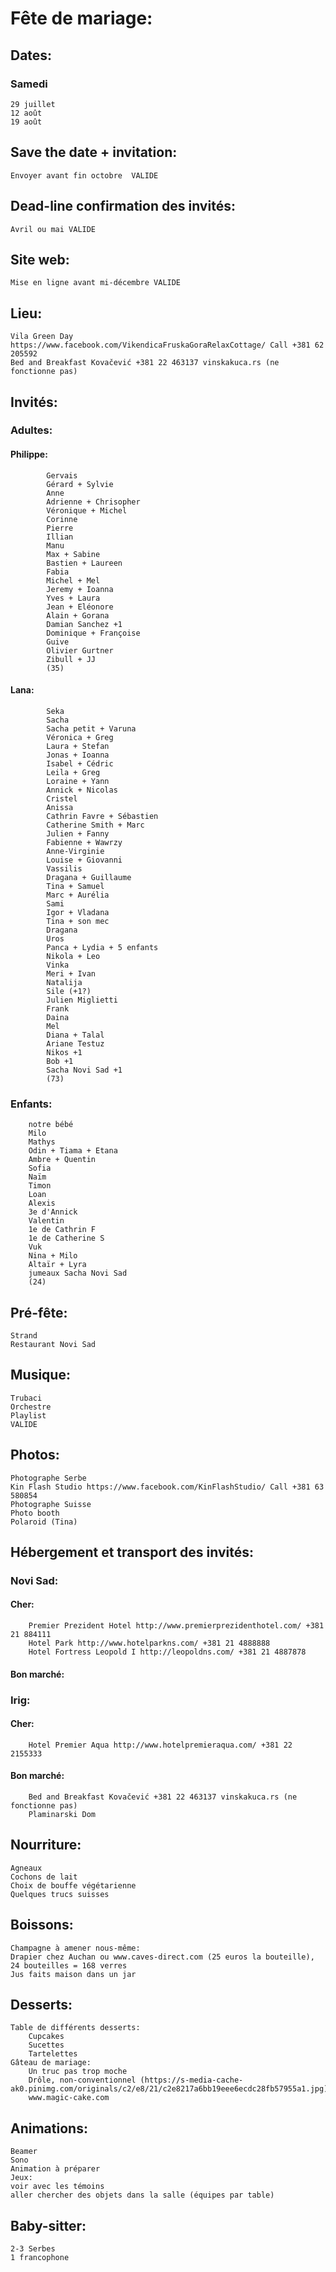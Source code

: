 # Fête de mariage:

## Dates:
### Samedi
	29 juillet
	12 août
	19 août
	
## Save the date + invitation:
	Envoyer avant fin octobre  VALIDE
	
## Dead-line confirmation des invités:
	Avril ou mai VALIDE
	
## Site web:
	Mise en ligne avant mi-décembre VALIDE
	

## Lieu:
	Vila Green Day https://www.facebook.com/VikendicaFruskaGoraRelaxCottage/ Call +381 62 205592
	Bed and Breakfast Kovačević +381 22 463137 vinskakuca.rs (ne fonctionne pas)


## Invités:
###	Adultes:
####		Philippe:
			Gervais
			Gérard + Sylvie
			Anne
			Adrienne + Chrisopher
			Véronique + Michel
			Corinne
			Pierre
			Illian
			Manu
			Max + Sabine
			Bastien + Laureen
			Fabia
			Michel + Mel
			Jeremy + Ioanna
			Yves + Laura
			Jean + Eléonore
			Alain + Gorana
			Damian Sanchez +1
			Dominique + Françoise
			Guive
			Olivier Gurtner
			Zibull + JJ
			(35)
			
####		Lana:
			Seka
			Sacha
			Sacha petit + Varuna
			Véronica + Greg
			Laura + Stefan
			Jonas + Ioanna
			Isabel + Cédric
			Leila + Greg
			Loraine + Yann
			Annick + Nicolas
			Cristel
			Anissa
			Cathrin Favre + Sébastien
			Catherine Smith + Marc
			Julien + Fanny
			Fabienne + Wawrzy
			Anne-Virginie
			Louise + Giovanni
			Vassilis
			Dragana + Guillaume
			Tina + Samuel
			Marc + Aurélia
			Sami
			Igor + Vladana
			Tina + son mec
			Dragana
			Uros
			Panca + Lydia + 5 enfants
			Nikola + Leo
			Vinka
			Meri + Ivan
			Natalija
			Sile (+1?)
			Julien Miglietti
			Frank
			Daina
			Mel
			Diana + Talal
			Ariane Testuz
			Nikos +1
			Bob +1
			Sacha Novi Sad +1
			(73)
			
			
	
###	Enfants:
		notre bébé
		Milo
		Mathys
		Odin + Tiama + Etana
		Ambre + Quentin
		Sofia
		Naïm
		Timon
		Loan
		Alexis
		3e d'Annick
		Valentin
		1e de Cathrin F
		1e de Catherine S
		Vuk
		Nina + Milo
		Altaïr + Lyra
		jumeaux Sacha Novi Sad
		(24)

## Pré-fête:
	Strand
	Restaurant Novi Sad

## Musique:
	Trubaci
	Orchestre
	Playlist
	VALIDE
	
## Photos:
	Photographe Serbe
	Kin Flash Studio https://www.facebook.com/KinFlashStudio/ Call +381 63 580854
	Photographe Suisse
	Photo booth
	Polaroid (Tina)


## Hébergement et transport des invités:

###	Novi Sad:
####		Cher:
		Premier Prezident Hotel http://www.premierprezidenthotel.com/ +381 21 884111
		Hotel Park http://www.hotelparkns.com/ +381 21 4888888
		Hotel Fortress Leopold I http://leopoldns.com/ +381 21 4887878
####		Bon marché:
			
			
###	Irig:
####		Cher:
		Hotel Premier Aqua http://www.hotelpremieraqua.com/ +381 22 2155333
####		Bon marché:
		Bed and Breakfast Kovačević +381 22 463137 vinskakuca.rs (ne fonctionne pas)
		Plaminarski Dom
			
			
## Nourriture:
	Agneaux
	Cochons de lait
	Choix de bouffe végétarienne
	Quelques trucs suisses
	
	
## Boissons:
	Champagne à amener nous-même:
	Drapier chez Auchan ou www.caves-direct.com (25 euros la bouteille), 24 bouteilles = 168 verres
	Jus faits maison dans un jar
	

## Desserts:
	Table de différents desserts:
		Cupcakes
		Sucettes
		Tartelettes
	Gâteau de mariage:
		Un truc pas trop moche
		Drôle, non-conventionnel (https://s-media-cache-ak0.pinimg.com/originals/c2/e8/21/c2e8217a6bb19eee6ecdc28fb57955a1.jpg)
		www.magic-cake.com

## Animations:
	Beamer
	Sono	
	Animation à préparer
	Jeux:
	voir avec les témoins
	aller chercher des objets dans la salle (équipes par table)

## Baby-sitter:
	2-3 Serbes
	1 francophone





